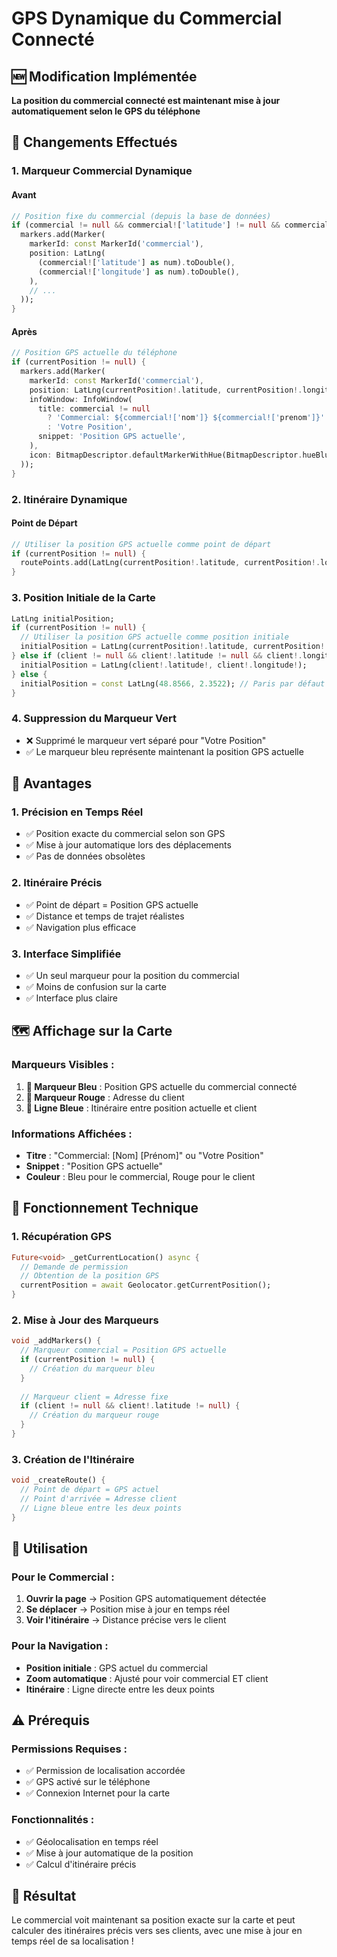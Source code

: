 # GPS Dynamique du Commercial Connecté

## 🆕 Modification Implémentée

**La position du commercial connecté est maintenant mise à jour automatiquement selon le GPS du téléphone**

## 🔄 Changements Effectués

### 1. **Marqueur Commercial Dynamique**

#### **Avant**
```dart
// Position fixe du commercial (depuis la base de données)
if (commercial != null && commercial!['latitude'] != null && commercial!['longitude'] != null) {
  markers.add(Marker(
    markerId: const MarkerId('commercial'),
    position: LatLng(
      (commercial!['latitude'] as num).toDouble(),
      (commercial!['longitude'] as num).toDouble(),
    ),
    // ...
  ));
}
```

#### **Après**
```dart
// Position GPS actuelle du téléphone
if (currentPosition != null) {
  markers.add(Marker(
    markerId: const MarkerId('commercial'),
    position: LatLng(currentPosition!.latitude, currentPosition!.longitude),
    infoWindow: InfoWindow(
      title: commercial != null 
        ? 'Commercial: ${commercial!['nom']} ${commercial!['prenom']}'
        : 'Votre Position',
      snippet: 'Position GPS actuelle',
    ),
    icon: BitmapDescriptor.defaultMarkerWithHue(BitmapDescriptor.hueBlue),
  ));
}
```

### 2. **Itinéraire Dynamique**

#### **Point de Départ**
```dart
// Utiliser la position GPS actuelle comme point de départ
if (currentPosition != null) {
  routePoints.add(LatLng(currentPosition!.latitude, currentPosition!.longitude));
}
```

### 3. **Position Initiale de la Carte**

```dart
LatLng initialPosition;
if (currentPosition != null) {
  // Utiliser la position GPS actuelle comme position initiale
  initialPosition = LatLng(currentPosition!.latitude, currentPosition!.longitude);
} else if (client != null && client!.latitude != null && client!.longitude != null) {
  initialPosition = LatLng(client!.latitude!, client!.longitude!);
} else {
  initialPosition = const LatLng(48.8566, 2.3522); // Paris par défaut
}
```

### 4. **Suppression du Marqueur Vert**

- ❌ Supprimé le marqueur vert séparé pour "Votre Position"
- ✅ Le marqueur bleu représente maintenant la position GPS actuelle

## 🎯 Avantages

### **1. Précision en Temps Réel**
- ✅ Position exacte du commercial selon son GPS
- ✅ Mise à jour automatique lors des déplacements
- ✅ Pas de données obsolètes

### **2. Itinéraire Précis**
- ✅ Point de départ = Position GPS actuelle
- ✅ Distance et temps de trajet réalistes
- ✅ Navigation plus efficace

### **3. Interface Simplifiée**
- ✅ Un seul marqueur pour la position du commercial
- ✅ Moins de confusion sur la carte
- ✅ Interface plus claire

## 🗺️ Affichage sur la Carte

### **Marqueurs Visibles :**
1. **🔵 Marqueur Bleu** : Position GPS actuelle du commercial connecté
2. **🔴 Marqueur Rouge** : Adresse du client
3. **📏 Ligne Bleue** : Itinéraire entre position actuelle et client

### **Informations Affichées :**
- **Titre** : "Commercial: [Nom] [Prénom]" ou "Votre Position"
- **Snippet** : "Position GPS actuelle"
- **Couleur** : Bleu pour le commercial, Rouge pour le client

## 🔧 Fonctionnement Technique

### **1. Récupération GPS**
```dart
Future<void> _getCurrentLocation() async {
  // Demande de permission
  // Obtention de la position GPS
  currentPosition = await Geolocator.getCurrentPosition();
}
```

### **2. Mise à Jour des Marqueurs**
```dart
void _addMarkers() {
  // Marqueur commercial = Position GPS actuelle
  if (currentPosition != null) {
    // Création du marqueur bleu
  }
  
  // Marqueur client = Adresse fixe
  if (client != null && client!.latitude != null) {
    // Création du marqueur rouge
  }
}
```

### **3. Création de l'Itinéraire**
```dart
void _createRoute() {
  // Point de départ = GPS actuel
  // Point d'arrivée = Adresse client
  // Ligne bleue entre les deux points
}
```

## 📱 Utilisation

### **Pour le Commercial :**
1. **Ouvrir la page** → Position GPS automatiquement détectée
2. **Se déplacer** → Position mise à jour en temps réel
3. **Voir l'itinéraire** → Distance précise vers le client

### **Pour la Navigation :**
- **Position initiale** : GPS actuel du commercial
- **Zoom automatique** : Ajusté pour voir commercial ET client
- **Itinéraire** : Ligne directe entre les deux points

## ⚠️ Prérequis

### **Permissions Requises :**
- ✅ Permission de localisation accordée
- ✅ GPS activé sur le téléphone
- ✅ Connexion Internet pour la carte

### **Fonctionnalités :**
- ✅ Géolocalisation en temps réel
- ✅ Mise à jour automatique de la position
- ✅ Calcul d'itinéraire précis

## 🎯 Résultat

Le commercial voit maintenant sa position exacte sur la carte et peut calculer des itinéraires précis vers ses clients, avec une mise à jour en temps réel de sa localisation ! 